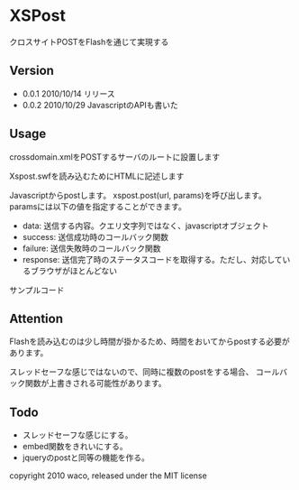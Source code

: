 XSPost
======

クロスサイトPOSTをFlashを通じて実現する

Version
-------

- 0.0.1 2010/10/14 リリース
- 0.0.2 2010/10/29 JavascriptのAPIも書いた

Usage 
-----

crossdomain.xmlをPOSTするサーバのルートに設置します
    <cross-domain-policy>
    <allow-access-from domain="*" />
    </cross-domain-policy>

Xspost.swfを読み込むためにHTMLに記述します
    <script type="text/javascript">
    xspost.embed('Xspost.swf');
    </script>

Javascriptからpostします。
xspost.post(url, params)を呼び出します。
paramsには以下の値を指定することができます。

- data: 送信する内容。クエリ文字列ではなく、javascriptオブジェクト
- success: 送信成功時のコールバック関数
- failure: 送信失敗時のコールバック関数
- response: 送信完了時のステータスコードを取得する。ただし、対応しているブラウザがほとんどない

サンプルコード
    <script type="text/javascript">
    $('form').bind('submit', function(){
      xspost.post('http://example.com/', {
        data: $('form').serialize(),
        success: function(){ alert('success'); },
        failure: function(){ alert('failure'); }
      });
      return false;
    });
    </script>

Attention
---------

Flashを読み込むのは少し時間が掛かるため、時間をおいてからpostする必要があります。

スレッドセーフな感じではないので、同時に複数のpostをする場合、
コールバック関数が上書きされる可能性があります。

Todo
----

- スレッドセーフな感じにする。
- embed関数をきれいにする。
- jqueryのpostと同等の機能を作る。

 
copyright 2010 waco, released under the MIT license 
